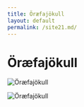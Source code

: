 ```yaml
---
title: Öræfajökull
layout: default
permalink: /site21.md/
---
```

Öræfajökull
=============================================================================


![Öræfajökull](https://d.ibtimes.co.uk/en/full/1649803/iceland-volcano.jpg?w=736&f=90b7ddff89d5edffdc6adab6be921cd4)

![Öræfajökull](https://c8.alamy.com/compes/crx9am/lengua-glaciar-oeraefajoekull-como-parte-del-glaciar-vatnajoekull-parque-nacional-skaftafell-el-sur-de-islandia-crx9am.jpg)